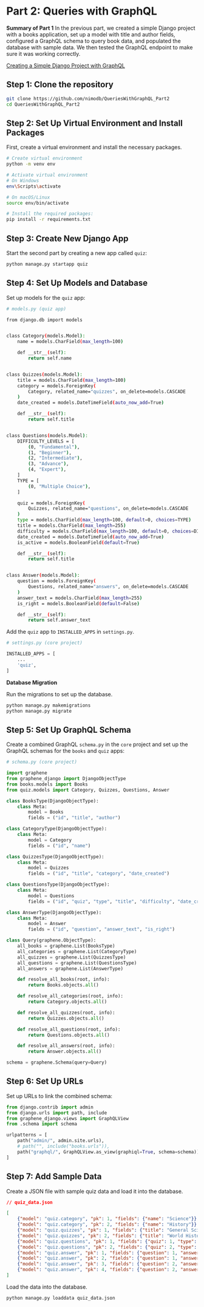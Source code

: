 # Part 2: Queries with GraphQL

**Summary of Part 1**
In the previous part, we created a simple Django project with a books application, set up a model with title and author fields, configured a GraphQL schema to query book data, and populated the database with sample data. We then tested the GraphQL endpoint to make sure it was working correctly.

[Creating a Simple Django Project with GraphQL](https://github.com/nimodb/SimpleDjangoProjectWithGraphQL.git)

## Step 1: Clone the repository
```bash
git clone https://github.com/nimodb/QueriesWithGraphQL_Part2
cd QueriesWithGraphQL_Part2
```

## Step 2: Set Up Virtual Environment and Install Packages
First, create a virtual environment and install the necessary packages.
```bash
# Create virtual environment
python -m venv env

# Activate virtual environment
# On Windows
env\Scripts\activate

# On macOS/Linux
source env/bin/activate

# Install the required packages:
pip install -r requirements.txt
```

## Step 3: Create New Django App
Start the second part by creating a new app called `quiz`:
```bash
python manage.py startapp quiz
```

## Step 4: Set Up Models and Database
Set up models for the `quiz` app:
```bash
# models.py (quiz app)

from django.db import models


class Category(models.Model):
    name = models.CharField(max_length=100)

    def __str__(self):
        return self.name


class Quizzes(models.Model):
    title = models.CharField(max_length=100)
    category = models.ForeignKey(
        Category, related_name="quizzes", on_delete=models.CASCADE
    )
    date_created = models.DateTimeField(auto_now_add=True)

    def __str__(self):
        return self.title


class Questions(models.Model):
    DIFFICULTY_LEVELS = [
        (0, "Fundamental"),
        (1, "Beginner"),
        (2, "Intermediate"),
        (3, "Advance"),
        (4, "Expert"),
    ]
    TYPE = [
        (0, "Multiple Choice"),
    ]

    quiz = models.ForeignKey(
        Quizzes, related_name="questions", on_delete=models.CASCADE
    )
    type = models.CharField(max_length=100, default=0, choices=TYPE)
    title = models.CharField(max_length=255)
    difficulty = models.CharField(max_length=100, default=0, choices=DIFFICULTY_LEVELS)
    date_created = models.DateTimeField(auto_now_add=True)
    is_active = models.BooleanField(default=True)

    def __str__(self):
        return self.title


class Answer(models.Model):
    question = models.ForeignKey(
        Questions, related_name="answers", on_delete=models.CASCADE
    )
    answer_text = models.CharField(max_length=255)
    is_right = models.BooleanField(default=False)

    def __str__(self):
        return self.answer_text
```

Add the `quiz` app to `INSTALLED_APPS` in `settings.py`.
```python
# settings.py (core project)

INSTALLED_APPS = [
    ...
    'quiz',
]
```

**Database Migration**

Run the migrations to set up the database.
```bash
python manage.py makemigrations
python manage.py migrate
```

## Step 5: Set Up GraphQL Schema
Create a combined GraphQL `schema.py` in the `core` project and set up the GraphQL schemas for the `books` and `quiz` apps:
```python
# schema.py (core project)

import graphene
from graphene_django import DjangoObjectType
from books.models import Books
from quiz.models import Category, Quizzes, Questions, Answer

class BooksType(DjangoObjectType):
    class Meta:
        model = Books
        fields = ("id", "title", "author")

class CategoryType(DjangoObjectType):
    class Meta:
        model = Category
        fields = ("id", "name")

class QuizzesType(DjangoObjectType):
    class Meta:
        model = Quizzes
        fields = ("id", "title", "category", "date_created")

class QuestionsType(DjangoObjectType):
    class Meta:
        model = Questions
        fields = ("id", "quiz", "type", "title", "difficulty", "date_created", "is_active")

class AnswerType(DjangoObjectType):
    class Meta:
        model = Answer
        fields = ("id", "question", "answer_text", "is_right")

class Query(graphene.ObjectType):
    all_books = graphene.List(BooksType)
    all_categories = graphene.List(CategoryType)
    all_quizzes = graphene.List(QuizzesType)
    all_questions = graphene.List(QuestionsType)
    all_answers = graphene.List(AnswerType)

    def resolve_all_books(root, info):
        return Books.objects.all()

    def resolve_all_categories(root, info):
        return Category.objects.all()

    def resolve_all_quizzes(root, info):
        return Quizzes.objects.all()

    def resolve_all_questions(root, info):
        return Questions.objects.all()

    def resolve_all_answers(root, info):
        return Answer.objects.all()

schema = graphene.Schema(query=Query)
```

## Step 6: Set Up URLs
Set up URLs to link the combined schema:
```python
from django.contrib import admin
from django.urls import path, include
from graphene_django.views import GraphQLView
from .schema import schema

urlpatterns = [
    path("admin/", admin.site.urls),
    # path("", include("books.urls")),
    path("graphql/", GraphQLView.as_view(graphiql=True, schema=schema)),
]
```

## Step 7: Add Sample Data
Create a JSON file with sample quiz data and load it into the database.
```json
// quiz_data.json

[
    {"model": "quiz.category", "pk": 1, "fields": {"name": "Science"}},
    {"model": "quiz.category", "pk": 2, "fields": {"name": "History"}},
    {"model": "quiz.quizzes", "pk": 1, "fields": {"title": "General Science", "category": 1, "date_created": "2024-07-04T00:00:00Z"}},
    {"model": "quiz.quizzes", "pk": 2, "fields": {"title": "World History", "category": 2, "date_created": "2024-07-04T00:00:00Z"}},
    {"model": "quiz.questions", "pk": 1, "fields": {"quiz": 1, "type": 0, "title": "What is the chemical symbol for water?", "difficulty": 0, "date_created": "2024-07-04T00:00:00Z", "is_active": true}},
    {"model": "quiz.questions", "pk": 2, "fields": {"quiz": 2, "type": 0, "title": "Who was the first President of the United States?", "difficulty": 1, "date_created": "2024-07-04T00:00:00Z", "is_active": true}},
    {"model": "quiz.answer", "pk": 1, "fields": {"question": 1, "answer_text": "H2O", "is_right": true}},
    {"model": "quiz.answer", "pk": 2, "fields": {"question": 1, "answer_text": "O2", "is_right": false}},
    {"model": "quiz.answer", "pk": 3, "fields": {"question": 2, "answer_text": "George Washington", "is_right": true}},
    {"model": "quiz.answer", "pk": 4, "fields": {"question": 2, "answer_text": "Thomas Jefferson", "is_right": false}}
]
```

Load the data into the database.
```bash
python manage.py loaddata quiz_data.json
```